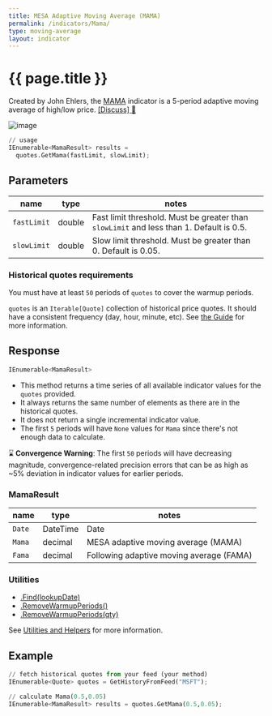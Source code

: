 ```yaml
---
title: MESA Adaptive Moving Average (MAMA)
permalink: /indicators/Mama/
type: moving-average
layout: indicator
---
```


# {{ page.title }}

Created by John Ehlers, the [MAMA](http://mesasoftware.com/papers/MAMA.pdf) indicator is a 5-period adaptive moving average of high/low price.
[[Discuss] :speech_balloon:]({{site.github.base_repository_url}}/discussions/211 "Community discussion about this indicator")

![image]({{site.charturl}}/Mama.png)

```python
// usage
IEnumerable<MamaResult> results =
  quotes.GetMama(fastLimit, slowLimit);
```

## Parameters

| name | type | notes
| -- |-- |--
| `fastLimit` | double | Fast limit threshold.  Must be greater than `slowLimit` and less than 1.  Default is 0.5.
| `slowLimit` | double | Slow limit threshold.  Must be greater than 0.  Default is 0.05.

### Historical quotes requirements

You must have at least `50` periods of `quotes` to cover the warmup periods.

`quotes` is an `Iterable[Quote]` collection of historical price quotes.  It should have a consistent frequency (day, hour, minute, etc).  See [the Guide]({{site.baseurl}}/guide/#historical-quotes) for more information.

## Response

```python
IEnumerable<MamaResult>
```

- This method returns a time series of all available indicator values for the `quotes` provided.
- It always returns the same number of elements as there are in the historical quotes.
- It does not return a single incremental indicator value.
- The first `5` periods will have `None` values for `Mama` since there's not enough data to calculate.

:hourglass: **Convergence Warning**: The first `50` periods will have decreasing magnitude, convergence-related precision errors that can be as high as ~5% deviation in indicator values for earlier periods.

### MamaResult

| name | type | notes
| -- |-- |--
| `Date` | DateTime | Date
| `Mama` | decimal | MESA adaptive moving average (MAMA)
| `Fama` | decimal | Following adaptive moving average (FAMA)

### Utilities

- [.Find(lookupDate)]({{site.baseurl}}/utilities#find-indicator-result-by-date)
- [.RemoveWarmupPeriods()]({{site.baseurl}}/utilities#remove-warmup-periods)
- [.RemoveWarmupPeriods(qty)]({{site.baseurl}}/utilities#remove-warmup-periods)

See [Utilities and Helpers]({{site.baseurl}}/utilities#utilities-for-indicator-results) for more information.

## Example

```python
// fetch historical quotes from your feed (your method)
IEnumerable<Quote> quotes = GetHistoryFromFeed("MSFT");

// calculate Mama(0.5,0.05)
IEnumerable<MamaResult> results = quotes.GetMama(0.5,0.05);
```
